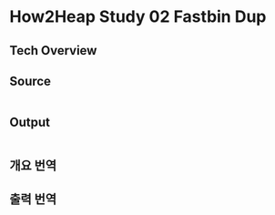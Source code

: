 # How2Heap Study 02 Fastbin Dup

## Tech Overview



## Source

```c

```

## Output

```

```

## 개요 번역



## 출력 번역

```

```